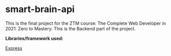 # smart-brain-api

This is the final project for the ZTM course: The Complete Web Developer in 2021: Zero to Mastery. This is the Backend part of the project.

**Libraries/framework used:**

[Express](https://expressjs.com/)
